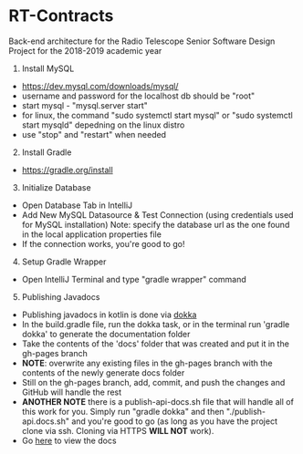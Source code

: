 # RT-Contracts
Back-end architecture for the Radio Telescope Senior Software Design Project for the 2018-2019 academic year

1. Install MySQL
* https://dev.mysql.com/downloads/mysql/
* username and password for the localhost db should be "root"
* start mysql - "mysql.server start"
* for linux, the command "sudo systemctl start mysql" or "sudo systemctl start mysqld" depedning on the linux distro
* use "stop" and "restart" when needed

2. Install Gradle
* https://gradle.org/install

3. Initialize Database
* Open Database Tab in IntelliJ
* Add New MySQL Datasource & Test Connection (using credentials used for MySQL installation)
Note: specify the database url as the one found in the local application properties file
* If the connection works, you're good to go!

4. Setup Gradle Wrapper 
* Open IntelliJ Terminal and type "gradle wrapper" command

5. Publishing Javadocs
* Publishing javadocs in kotlin is done via [dokka](https://github.com/Kotlin/dokka)
* In the build.gradle file, run the dokka task, or in the terminal run 'gradle dokka' to generate the documentation folder
* Take the contents of the 'docs' folder that was created and put it in the gh-pages branch
* **NOTE**: overwrite any existing files in the gh-pages branch with the contents of the newly generate docs folder
* Still on the gh-pages branch, add, commit, and push the changes and GitHub will handle the rest
* **ANOTHER NOTE** there is a publish-api-docs.sh file that will handle all of this work for you. Simply run "gradle dokka" and then "./publish-api.docs.sh" and you're good to go (as long as you have the project clone via ssh. Cloning via HTTPS **WILL NOT** work).
* Go [here](https://cspath1.github.io/RT-Contracts) to view the docs